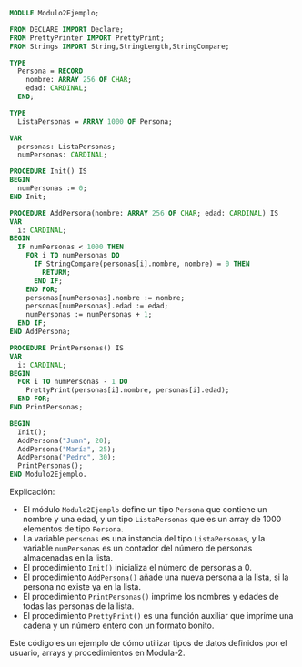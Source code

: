 ```modula-2
MODULE Modulo2Ejemplo;

FROM DECLARE IMPORT Declare;
FROM PrettyPrinter IMPORT PrettyPrint;
FROM Strings IMPORT String,StringLength,StringCompare;

TYPE
  Persona = RECORD
    nombre: ARRAY 256 OF CHAR;
    edad: CARDINAL;
  END;

TYPE
  ListaPersonas = ARRAY 1000 OF Persona;

VAR
  personas: ListaPersonas;
  numPersonas: CARDINAL;

PROCEDURE Init() IS
BEGIN
  numPersonas := 0;
END Init;

PROCEDURE AddPersona(nombre: ARRAY 256 OF CHAR; edad: CARDINAL) IS
VAR
  i: CARDINAL;
BEGIN
  IF numPersonas < 1000 THEN
    FOR i TO numPersonas DO
      IF StringCompare(personas[i].nombre, nombre) = 0 THEN
        RETURN;
      END IF;
    END FOR;
    personas[numPersonas].nombre := nombre;
    personas[numPersonas].edad := edad;
    numPersonas := numPersonas + 1;
  END IF;
END AddPersona;

PROCEDURE PrintPersonas() IS
VAR
  i: CARDINAL;
BEGIN
  FOR i TO numPersonas - 1 DO
    PrettyPrint(personas[i].nombre, personas[i].edad);
  END FOR;
END PrintPersonas;

BEGIN
  Init();
  AddPersona("Juan", 20);
  AddPersona("María", 25);
  AddPersona("Pedro", 30);
  PrintPersonas();
END Modulo2Ejemplo.
```

Explicación:

* El módulo `Modulo2Ejemplo` define un tipo `Persona` que contiene un nombre y una edad, y un tipo `ListaPersonas` que es un array de 1000 elementos de tipo `Persona`.
* La variable `personas` es una instancia del tipo `ListaPersonas`, y la variable `numPersonas` es un contador del número de personas almacenadas en la lista.
* El procedimiento `Init()` inicializa el número de personas a 0.
* El procedimiento `AddPersona()` añade una nueva persona a la lista, si la persona no existe ya en la lista.
* El procedimiento `PrintPersonas()` imprime los nombres y edades de todas las personas de la lista.
* El procedimiento `PrettyPrint()` es una función auxiliar que imprime una cadena y un número entero con un formato bonito.

Este código es un ejemplo de cómo utilizar tipos de datos definidos por el usuario, arrays y procedimientos en Modula-2.